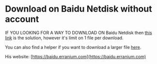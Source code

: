 # Download on Baidu Netdisk without account

IF YOU LOOKING FOR A WAY TO DOWNLOAD ON Baidu Netdisk then [this link](https://www.uy5.net/ode/) is the solution, however it's limit on 1 file per download.

You can also find a helper if you want to download a larger file [here](https://gist.github.com/imneonizer/1e55dfd86274a3bb1de48435b52c5b12#gistcomment-5243178).

His website: [https://baidu.erranium.com](https://baidu.erranium.com)

